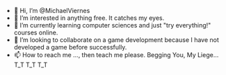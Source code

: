 - 👋 Hi, I’m @MichaelViernes
- 👀 I’m interested in anything free. It catches my eyes.
- 🌱 I’m currently learning computer sciences and just "try everything!" courses online.
- 💞️ I’m looking to collaborate on a game development because I have not developed a game before successfully.
- 📫 How to reach me ..., then teach me please. Begging You, My Liege... T_T T_T T_T

<!---
MichaelViernes/MichaelViernes is a ✨ special ✨ repository because its `README.md` (this file) appears on your GitHub profile.
You can click the Preview link to take a look at your changes.
--->
